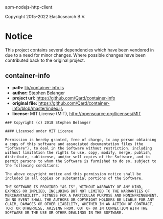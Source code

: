 apm-nodejs-http-client

Copyright 2015-2022 Elasticsearch B.V.

# Notice

This project contains several dependencies which have been vendored in
due to a need for minor changes. Where possible changes have been
contributed back to the original project.

## container-info

- **path:** [lib/container-info.js](lib/container-info.js)
- **author:** Stephen Belanger
- **project url:** https://github.com/Qard/container-info
- **original file:** https://github.com/Qard/container-info/blob/master/index.js
- **license:** MIT License (MIT), http://opensource.org/licenses/MIT

```
### Copyright (c) 2018 Stephen Belanger

#### Licensed under MIT License

Permission is hereby granted, free of charge, to any person obtaining a copy of this software and associated documentation files (the "Software"), to deal in the Software without restriction, including without limitation the rights to use, copy, modify, merge, publish, distribute, sublicense, and/or sell copies of the Software, and to permit persons to whom the Software is furnished to do so, subject to the following conditions:

The above copyright notice and this permission notice shall be included in all copies or substantial portions of the Software.

THE SOFTWARE IS PROVIDED "AS IS", WITHOUT WARRANTY OF ANY KIND, EXPRESS OR IMPLIED, INCLUDING BUT NOT LIMITED TO THE WARRANTIES OF MERCHANTABILITY, FITNESS FOR A PARTICULAR PURPOSE AND NONINFRINGEMENT. IN NO EVENT SHALL THE AUTHORS OR COPYRIGHT HOLDERS BE LIABLE FOR ANY CLAIM, DAMAGES OR OTHER LIABILITY, WHETHER IN AN ACTION OF CONTRACT, TORT OR OTHERWISE, ARISING FROM, OUT OF OR IN CONNECTION WITH THE SOFTWARE OR THE USE OR OTHER DEALINGS IN THE SOFTWARE.
```
